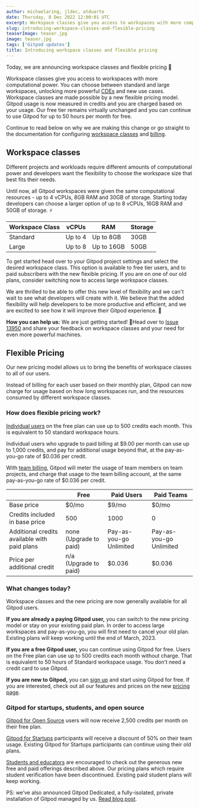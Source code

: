 ```yaml
---
author: michaelaring, jldec, atduarte
date: Thursday, 8 Dec 2022 12:00:01 UTC
excerpt: Workspace classes give you access to workspaces with more computational power. You can choose between standard and large workspaces, unlocking more powerful CDEs and new use cases. Workspace classes are made possible by a new flexible pricing model.
slug: introducing-workspace-classes-and-flexible-pricing
teaserImage: teaser.jpg
image: teaser.jpg
tags: ['Gitpod updates']
title: Introducing workspace classes and flexible pricing
---
```


<script context="module">
  export const prerender = true;
</script>

Today, we are announcing workspace classes and flexible pricing 🎉

Workspace classes give you access to workspaces with more computational power. You can choose between standard and large workspaces, unlocking more powerful [CDEs](/cde) and new use cases. Workspace classes are made possible by a new flexible pricing model. Gitpod usage is now measured in credits and you are charged based on your usage. Our free tier remains virtually unchanged and you can continue to use Gitpod for up to 50 hours per month for free.

Continue to read below on why we are making this change or go straight to the documentation for configuring [workspace classes](/docs/configure/workspaces/workspace-classes) and [billing](/docs/configure/billing).

## Workspace classes

Different projects and workloads require different amounts of computational power and developers want the flexibility to choose the workspace size that best fits their needs.

Until now, all Gitpod workspaces were given the same computational resources - up to 4 vCPUs, 8GB RAM and 30GB of storage. Starting today developers can choose a larger option of up to 8 vCPUs, 16GB RAM and 50GB of storage. ⚡

| Workspace Class | vCPUs   | RAM        | Storage |
| --------------- | ------- | ---------- | ------- |
| Standard        | Up to 4 | Up to 8GB  | 30GB    |
| Large           | Up to 8 | Up to 16GB | 50GB    |

To get started head over to your Gitpod project settings and select the desired workspace class. This option is available to free tier users, and to paid subscribers with the new flexible pricing. If you are on one of our old plans, consider switching now to access large workspace classes.

We are thrilled to be able to offer this new level of flexibility and we can't wait to see what developers will create with it. We believe that the added flexibility will help developers to be more productive and efficient, and we are excited to see how it will improve their Gitpod experience. 🚀

**How you can help us:** We are just getting started! 👀Head over to [Issue 13950](https://github.com/gitpod-io/gitpod/issues/13950) and share your feedback on workspace classes and your need for even more powerful machines.

## Flexible Pricing

Our new pricing model allows us to bring the benefits of workspace classes to all of our users.

Instead of billing for each user based on their monthly plan, Gitpod can now charge for usage based on how long workspaces run, and the resources consumed by different workspace classes.

### How does flexible pricing work?

[Individual users](/docs/configure/billing#configure-personal-billing) on the free plan can use up to 500 credits each month. This is equivalent to 50 standard workspace hours.

Individual users who upgrade to paid billing at $9.00 per month can use up to 1,000 credits, and pay for additional usage beyond that, at the pay-as-you-go rate of $0.036 per credit.

With [team billing](/docs/configure/billing#configure-team-billing), Gitpod will meter the usage of team members on team projects, and charge that usage to the team billing account, at the same pay-as-you-go rate of $0.036 per credit.

|                                              | Free                   | Paid Users              | Paid Teams              |
| -------------------------------------------- | ---------------------- | ----------------------- | ----------------------- |
| Base price                                   | $0/mo                  | $9/mo                   | $0/mo                   |
| Credits included in base price               | 500                    | 1000                    | 0                       |
| Additional credits available with paid plans | none (Upgrade to paid) | Pay-as-you-go Unlimited | Pay-as-you-go Unlimited |
| Price per additional credit                  | n/a (Upgrade to paid)  | $0.036                  | $0.036                  |

### What changes today?

Workspace classes and the new pricing are now generally available for all Gitpod users.

**If you are already a paying Gitpod user,** you can switch to the new pricing model or stay on your existing paid plan. In order to access large workspaces and pay-as-you-go, you will first need to cancel your old plan. Existing plans will keep working until the end of March, 2023.

**If you are a free Gitpod user,** you can continue using Gitpod for free. Users on the Free plan can use up to 500 credits each month without charge. That is equivalent to 50 hours of Standard workspace usage. You don’t need a credit card to use Gitpod.

**If you are new to Gitpod,** you can [sign up](https://gitpod.io/workspaces/) and start using Gitpod for free. If you are interested, check out all our features and prices on the new [pricing page](/pricing).

### Gitpod for startups, students, and open source

[Gitpod for Open Source](/discover/opensource) users will now receive 2,500 credits per month on their free plan.

[Gitpod for Startups](/discover/startups) participants will receive a discount of 50% on their team usage. Existing Gitpod for Startups participants can continue using their old plans.

[Students and educators](/discover/education) are encouraged to check out the generous new free and paid offerings described above. Our pricing plans which require student verification have been discontinued. Existing paid student plans will keep working.

PS: we’ve also announced Gitpod Dedicated, a fully-isolated, private installation of Gitpod managed by us. [Read blog post](/blog/introducing-gitpod-dedicated).
